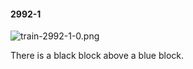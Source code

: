 #### 2992-1
![train-2992-1-0.png](https://github.com/lil-lab/nlvr/raw/master/nlvr/train/images/74/train-2992-1-0.png "train-2992-1-0.png")

There is a black block above a blue block.